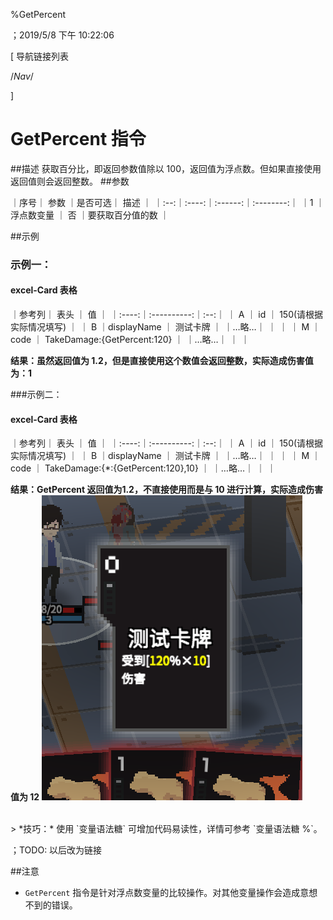 
%GetPercent

；2019/5/8 下午 10:22:06


[ 导航链接列表

/*Nav*/

]
# GetPercent 指令

##描述
获取百分比，即返回参数值除以 100，返回值为浮点数。但如果直接使用返回值则会返回整数。
##参数



｜序号｜ 参数 ｜是否可选｜          描述  ｜
｜:--:｜:----:｜:------:｜:--------:｜
｜1  ｜ 浮点数变量 ｜   否   ｜要获取百分值的数 ｜


##示例
### 示例一：
#### excel-Card 表格

｜参考列｜    表头    ｜ 值 ｜
｜:----:｜:----------:｜:--:｜
｜  A   ｜     id     ｜  150(请根据实际情况填写) ｜
｜  B   ｜displayName ｜  测试卡牌  ｜
｜…略…｜            ｜    ｜
｜  M   ｜    code    ｜  TakeDamage:{GetPercent:120}  ｜
｜…略…｜            ｜    ｜

**结果：虽然返回值为 1.2，但是直接使用这个数值会返回整数，实际造成伤害值为：1**

###示例二：
#### excel-Card 表格

｜参考列｜    表头    ｜ 值 ｜
｜:----:｜:----------:｜:--:｜
｜  A   ｜     id     ｜  150(请根据实际情况填写) ｜
｜  B   ｜displayName ｜  测试卡牌  ｜
｜…略…｜            ｜    ｜
｜  M   ｜    code    ｜  TakeDamage:{*:{GetPercent:120},10}  ｜
｜…略…｜            ｜    ｜

**结果：GetPercent 返回值为1.2，不直接使用而是与 10 进行计算，实际造成伤害值为 12**
![GetPercentSample1](getpercent~/Images~/GETPERCENTSAMPLE1.png)

<br/>
> *技巧：* 使用 `变量语法糖` 可增加代码易读性，详情可参考 `变量语法糖 %`。

；TODO: 以后改为链接

##注意
+ `GetPercent` 指令是针对浮点数变量的比较操作。对其他变量操作会造成意想不到的错误。

